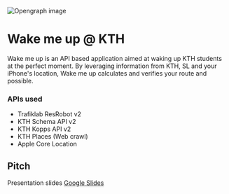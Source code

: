 ![Opengraph image](https://i.ibb.co/5RD04cV/repository-open-graph-template.png)
# Wake me up @ KTH

Wake me up is an API based application aimed at waking up KTH students at the perfect moment.
By leveraging information from KTH, SL and your iPhone's location, Wake me up calculates and verifies your route and possible.

### APIs used 
- Trafiklab ResRobot v2
- KTH Schema API v2
- KTH Kopps API v2
- KTH Places (Web crawl)
- Apple Core Location

## Pitch
Presentation slides
[Google Slides](https://docs.google.com/presentation/d/1bu5I0z-P4Z9B4Z-Dkxaz4HAanpO3Z3XRnMd2Gn1Foq4/edit?usp=sharing)
